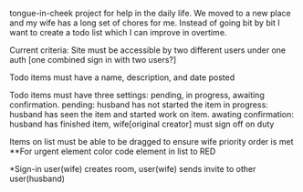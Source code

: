 tongue-in-cheek project for help in the daily life. We moved to a new place and my wife has a long set of chores for me. Instead of going bit by bit I want to create a todo list which I can improve in overtime. 

Current criteria:
Site must be accessible by two different users under one auth [one combined sign in with two users?]

Todo items must have a name, description, and date posted

Todo items must have three settings: pending, in progress, awaiting confirmation. 
    pending: husband has not started the item
    in progress: husband has seen the item and started work on item.
    awating confirmation: husband has finished item, wife[original creator] must sign off on duty

Items on list must be able to be dragged to ensure wife priority order is met
**For urgent element color code element in list to RED

*Sign-in user(wife) creates room, user(wife) sends invite to other user(husband)
